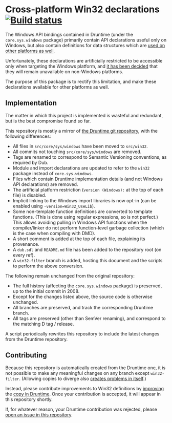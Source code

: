 Cross-platform Win32 declarations [![Build status](https://ci.appveyor.com/api/projects/status/fhrm3pm8cql0d4cx/branch/master?svg=true)](https://ci.appveyor.com/project/CyberShadow/win32/branch/master)
=================================

The Windows API bindings contained in Druntime (under the `core.sys.windows` package)
primarily contain API declarations useful only on Windows, 
but also contain definitions for data structures 
which are [used on other platforms as well][1].

Unfortunately, these declarations are artificially restricted 
to be accessible only when targeting the Windows platform, 
and [it has been decided][2] that they will remain unavailable on non-Windows platforms.

The purpose of this package is to rectify this limitation, 
and make these declarations available for other platforms as well.

Implementation
--------------

The matter in which this project is implemented is wasteful and redundant, but is the best compromise found so far.

This repository is mostly a mirror of [the Druntime git repository][3], with the following differences:

 - All files in `src/core/sys/windows` have been moved to `src/win32`.
 - All commits not touching `src/core/sys/windows` are removed.
 - Tags are renamed to correspond to Semantic Versioning conventions, as required by Dub.
 - Module and import declarations are updated to refer to the `win32` package instead of `core.sys.windows`.
 - Files which contain Druntime implementation details (and not Windows API declarations) are removed.
 - The artificial platform restriction (`version (Windows):` at the top of each file) is disabled.
 - Implicit linking to the Windows import libraries is now opt-in (can be enabled using `-version=Win32_UseLib`).
 - Some non-template function definitions are converted to template functions.
   (This is done using regular expressions, so is not perfect.)
   This allows avoiding pulling in Windows API functions when the compiler/linker do not perform function-level garbage collection 
   (which is the case when compiling with DMD).
 - A short comment is added at the top of each file, explaining its provenance.
 - A `dub.sdl` and `README.md` file has been added to the repository root (on every ref).
 - A `win32-filter` branch is added, hosting this document and the scripts to perform the above conversion.

The following remain unchanged from the original repository:

 - The full history (affecting the `core.sys.windows` package) is preserved, up to the initial commit in 2008.
 - Except for the changes listed above, the source code is otherwise unchanged.
 - All branches are preserved, and track the corresponding Druntime branch.
 - All tags are preserved (other than SemVer renaming), and correspond to the matching D tag / release.

A script periodically rewrites this repository to include the latest changes from the Druntime repository.

Contributing
------------

Because this repository is automatically created from the Druntime one, 
it is not possible to make any meaningful changes on any branch except `win32-filter`.
(Allowing copies to diverge also [creates problems in itself][4].)

Instead, please contribute improvements to Win32 definitions by [improving][5] the [copy in Druntime][6].
Once your contribution is accepted, it will appear in this repository shortly.

If, for whatever reason, your Druntime contribution was rejected,
please [open an issue in this repository][7].


 [1]: https://github.com/dlang/druntime/pull/2616#issuecomment-496307985.
 [2]: https://github.com/dlang/druntime/pull/2616#issuecomment-503802283
 [3]: https://github.com/dlang/druntime
 [4]: https://github.com/dlang/druntime/pull/2616#issuecomment-496319973
 [5]: https://github.com/dlang/druntime/blob/master/CONTRIBUTING.md
 [6]: https://github.com/dlang/druntime/tree/master/src/core/sys/windows
 [7]: https://github.com/CyberShadow/win32/issues/new
